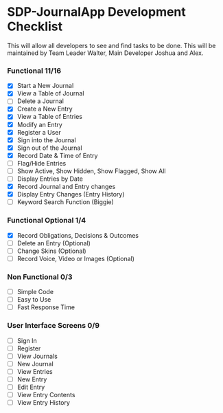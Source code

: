 # SDP-JournalApp Development Checklist
This will allow all developers to see and find tasks to be done.
This will be maintained by Team Leader Walter, Main Developer Joshua and Alex.

### Functional 11/16
- [X] Start a New Journal
- [X] View a Table of Journal
- [ ] Delete a Journal
- [X] Create a New Entry
- [X] View a Table of Entries
- [X] Modify an Entry
- [X] Register a User
- [X] Sign into the Journal
- [X] Sign out of the Journal
- [X] Record Date & Time of Entry
- [ ] Flag/Hide Entries
- [ ] Show Active, Show Hidden, Show Flagged, Show All
- [ ] Display Entries by Date
- [X] Record Journal and Entry changes
- [X] Display Entry Changes (Entry History)
- [ ] Keyword Search Function (Biggie)

### Functional Optional 1/4
- [X] Record Obligations, Decisions & Outcomes
- [ ] Delete an Entry (Optional)
- [ ] Change Skins (Optional)
- [ ] Record Voice, Video or Images (Optional)

### Non Functional 0/3
- [ ] Simple Code
- [ ] Easy to Use
- [ ] Fast Response Time

### User Interface Screens 0/9
- [ ] Sign In
- [ ] Register
- [ ] View Journals
- [ ] New Journal
- [ ] View Entries
- [ ] New Entry
- [ ] Edit Entry
- [ ] View Entry Contents
- [ ] View Entry History
